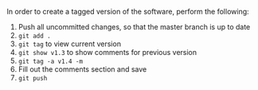In order to create a tagged version of the software, perform the following:

1. Push all uncommitted changes, so that the master branch is up to date
2. ```git add .```
3. ```git tag``` to view current version
4. ```git show v1.3``` to show comments for previous version
4. ```git tag -a v1.4 -m```
5. Fill out the comments section and save
6. ```git push```
